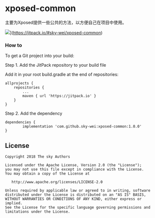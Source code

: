 # xposed-common

主要为Xposed提供一些公共的方法，以方便自己在项目中使用。


![](https://jitpack.io/v/sky-wei/xposed-common.svg)](https://jitpack.io/#sky-wei/xposed-common)


### How to

To get a Git project into your build:

Step 1. Add the JitPack repository to your build file

Add it in your root build.gradle at the end of repositories:

```
allprojects {
    repositories {
        ...
        maven { url 'https://jitpack.io' }
    }
}
```

Step 2. Add the dependency

```
dependencies {
        implementation 'com.github.sky-wei:xposed-common:1.0.0'
}
```


## License

    Copyright 2018 The sky Authors

    Licensed under the Apache License, Version 2.0 (the "License");
    you may not use this file except in compliance with the License.
    You may obtain a copy of the License at

       http://www.apache.org/licenses/LICENSE-2.0

    Unless required by applicable law or agreed to in writing, software
    distributed under the License is distributed on an "AS IS" BASIS,
    WITHOUT WARRANTIES OR CONDITIONS OF ANY KIND, either express or implied.
    See the License for the specific language governing permissions and
    limitations under the License.